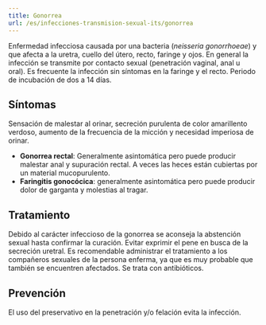 ```yaml
---
title: Gonorrea
url: /es/infecciones-transmision-sexual-its/gonorrea
---
```


Enfermedad infecciosa causada por una bacteria (_neisseria gonorrhoeae_) y que afecta a la uretra, cuello del útero, recto, faringe y ojos. En general la infección se transmite por contacto sexual (penetración vaginal, anal u oral). Es frecuente la infección sin síntomas en la faringe y el recto. Periodo de incubación de dos a 14 días.

## Síntomas

Sensación de malestar al orinar, secreción purulenta de color amarillento verdoso, aumento de la frecuencia de la micción y necesidad imperiosa de orinar.

* **Gonorrea rectal**: Generalmente asintomática pero puede producir malestar anal y supuración rectal. A veces las heces están cubiertas por un material mucopurulento.
* **Faringitis gonocócica**: generalmente asintomática pero puede producir dolor de garganta y molestias al tragar.

## Tratamiento

Debido al carácter infeccioso de la gonorrea se aconseja la abstención sexual hasta confirmar la curación. Evitar exprimir el pene en busca de la secreción uretral. Es recomendable administrar el tratamiento a los compañeros sexuales de la persona enferma, ya que es muy probable que también se encuentren afectados. Se trata con antibióticos.

## Prevención

El uso del preservativo en la penetración y/o felación evita la infección.
